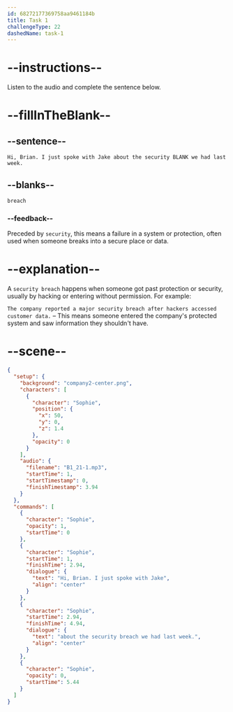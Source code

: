 ```yaml
---
id: 68272177369758aa9461184b
title: Task 1
challengeType: 22
dashedName: task-1
---
```


<!-- (Audio) Sophie: Hi, Brian. I just spoke with Jake about the security breach we had last week. -->

# --instructions--

Listen to the audio and complete the sentence below.

# --fillInTheBlank--

## --sentence--

`Hi, Brian. I just spoke with Jake about the security BLANK we had last week.`

## --blanks--

`breach`

### --feedback--

Preceded by `security`, this means a failure in a system or protection, often used when someone breaks into a secure place or data.

# --explanation--

A `security breach` happens when someone got past protection or security, usually by hacking or entering without permission. For example:

`The company reported a major security breach after hackers accessed customer data.` – This means someone entered the company's protected system and saw information they shouldn't have.

# --scene--

```json
{
  "setup": {
    "background": "company2-center.png",
    "characters": [
      {
        "character": "Sophie",
        "position": {
          "x": 50,
          "y": 0,
          "z": 1.4
        },
        "opacity": 0
      }
    ],
    "audio": {
      "filename": "B1_21-1.mp3",
      "startTime": 1,
      "startTimestamp": 0,
      "finishTimestamp": 3.94
    }
  },
  "commands": [
    {
      "character": "Sophie",
      "opacity": 1,
      "startTime": 0
    },
    {
      "character": "Sophie",
      "startTime": 1,
      "finishTime": 2.94,
      "dialogue": {
        "text": "Hi, Brian. I just spoke with Jake",
        "align": "center"
      }
    },
    {
      "character": "Sophie",
      "startTime": 2.94,
      "finishTime": 4.94,
      "dialogue": {
        "text": "about the security breach we had last week.",
        "align": "center"
      }
    },
    {
      "character": "Sophie",
      "opacity": 0,
      "startTime": 5.44
    }
  ]
}
```
